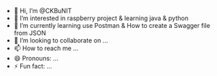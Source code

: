 - 👋 Hi, I’m @CKBuNIT
- 👀 I’m interested in raspberry project & learning java & python
- 🌱 I’m currently learning use Postman & How to create a Swagger file from JSON
- 💞️ I’m looking to collaborate on ...
- 📫 How to reach me ...
- 😄 Pronouns: ...
- ⚡ Fun fact: ...

<!---
CKBuNIT/CKBuNIT is a ✨ special ✨ repository because its `README.md` (this file) appears on your GitHub profile.
You can click the Preview link to take a look at your changes.
--->
